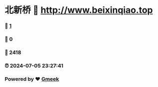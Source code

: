 # 北新桥 :link: http://www.beixinqiao.top 
### :page_facing_up: [1](http://www.beixinqiao.top/tag.html) 
### :speech_balloon: 0 
### :hibiscus: 2418 
### :alarm_clock: 2024-07-05 23:27:41 
### Powered by :heart: [Gmeek](https://github.com/Meekdai/Gmeek)
